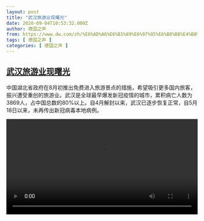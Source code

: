 ```yaml
---
layout: post
title: "武汉旅游业现曙光"
date: 2020-09-04T10:53:32.000Z
author: 德国之声
from: https://www.dw.com/zh/%E6%AD%A6%E6%B1%89%E6%97%85%E6%B8%B8%E4%B8%9A%E7%8E%B0%E6%9B%99%E5%85%89/a-54811858
tags: [ 德国之声 ]
categories: [ 德国之声 ]
---
```

<!--1599216812000-->
[武汉旅游业现曙光](https://www.dw.com/zh/%E6%AD%A6%E6%B1%89%E6%97%85%E6%B8%B8%E4%B8%9A%E7%8E%B0%E6%9B%99%E5%85%89/a-54811858)
------

<div>
<p>中国湖北省政府在8月初推出免费进入旅游景点的措施，希望吸引更多国内旅客，振兴遭受重创的旅游业。武汉是全球最早爆发新冠疫情的城市，累积病亡人数为3869人，占中国总数的80%以上。自4月解封以来，武汉已逐步恢复正常，自5月18日以来，未再传出新冠病毒本地病例。</small></p><video src="https://tvdownloaddw-a.akamaihd.net/dwtv_video/flv/vdt_zh/2020/bchi200904_001_400b20904wuhan_bonn_sd_sor.mp4" controls style="width:100%"></video>
</div>
